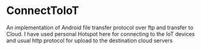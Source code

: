 # ConnectToIoT
An implementation of Android file transfer protocol over ftp and transfer to Cloud. I have used personal Hotspot here for connecting to the IoT devices and usual http protocol for upload to the destination cloud servers
